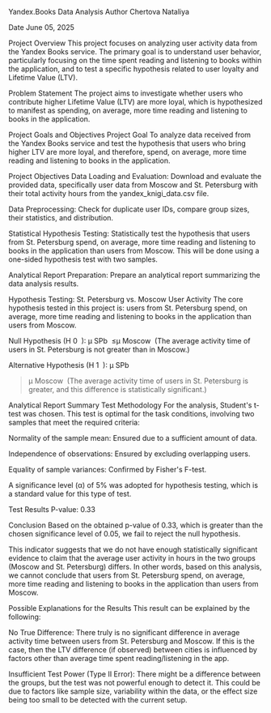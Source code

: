 Yandex.Books Data Analysis
Author
Chertova Nataliya

Date
June 05, 2025

Project Overview
This project focuses on analyzing user activity data from the Yandex Books service. The primary goal is to understand user behavior, particularly focusing on the time spent reading and listening to books within the application, and to test a specific hypothesis related to user loyalty and Lifetime Value (LTV).

Problem Statement
The project aims to investigate whether users who contribute higher Lifetime Value (LTV) are more loyal, which is hypothesized to manifest as spending, on average, more time reading and listening to books in the application.

Project Goals and Objectives
Project Goal
To analyze data received from the Yandex Books service and test the hypothesis that users who bring higher LTV are more loyal, and therefore, spend, on average, more time reading and listening to books in the application.

Project Objectives
Data Loading and Evaluation: Download and evaluate the provided data, specifically user data from Moscow and St. Petersburg with their total activity hours from the yandex_knigi_data.csv file.

Data Preprocessing: Check for duplicate user IDs, compare group sizes, their statistics, and distribution.

Statistical Hypothesis Testing: Statistically test the hypothesis that users from St. Petersburg spend, on average, more time reading and listening to books in the application than users from Moscow. This will be done using a one-sided hypothesis test with two samples.

Analytical Report Preparation: Prepare an analytical report summarizing the data analysis results.

Hypothesis Testing: St. Petersburg vs. Moscow User Activity
The core hypothesis tested in this project is: users from St. Petersburg spend, on average, more time reading and listening to books in the application than users from Moscow.

Null Hypothesis (H 
0
​
 ): μ 
SPb
​
 ≤μ 
Moscow
​
  (The average activity time of users in St. Petersburg is not greater than in Moscow.)

Alternative Hypothesis (H 
1
​
 ): μ 
SPb
​
 >μ 
Moscow
​
  (The average activity time of users in St. Petersburg is greater, and this difference is statistically significant.)

Analytical Report Summary
Test Methodology
For the analysis, Student's t-test was chosen. This test is optimal for the task conditions, involving two samples that meet the required criteria:

Normality of the sample mean: Ensured due to a sufficient amount of data.

Independence of observations: Ensured by excluding overlapping users.

Equality of sample variances: Confirmed by Fisher's F-test.

A significance level (α) of 5% was adopted for hypothesis testing, which is a standard value for this type of test.

Test Results
P-value: 0.33

Conclusion
Based on the obtained p-value of 0.33, which is greater than the chosen significance level of 0.05, we fail to reject the null hypothesis.

This indicator suggests that we do not have enough statistically significant evidence to claim that the average user activity in hours in the two groups (Moscow and St. Petersburg) differs. In other words, based on this analysis, we cannot conclude that users from St. Petersburg spend, on average, more time reading and listening to books in the application than users from Moscow.

Possible Explanations for the Results
This result can be explained by the following:

No True Difference: There truly is no significant difference in average activity time between users from St. Petersburg and Moscow. If this is the case, then the LTV difference (if observed) between cities is influenced by factors other than average time spent reading/listening in the app.

Insufficient Test Power (Type II Error): There might be a difference between the groups, but the test was not powerful enough to detect it. This could be due to factors like sample size, variability within the data, or the effect size being too small to be detected with the current setup.